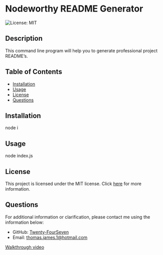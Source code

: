 # Nodeworthy README Generator

![License: MIT](https://img.shields.io/badge/License-MIT-yellow.svg)

## Description

This command line program will help you to generate professional project README’s.

## Table of Contents

- [Installation](#installation)
- [Usage](#usage)
- [License](#license)
- [Questions](#questions)

## Installation

node i

## Usage

node index.js

## License

This project is licensed under the MIT license. Click [here](https://opensource.org/licenses/MIT) for more information.

## Questions

For additional information or clarification, please contact me using the information below:

- GitHub: [Twenty-FourSeven](https://github.com/Twenty-FourSeven)
- Email: thomas.james.1@hotmail.com

[Walkthrough video](https://drive.google.com/________________________________)
